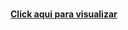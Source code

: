 <br><a href="https://github.com/Evertonvcf/projeto-android/blob/main/index.html" target="_blank"><strong>Click aqui para visualizar</a>
